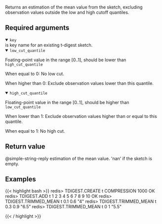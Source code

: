 Returns an estimation of the mean value from the sketch, excluding observation values outside the low and high cutoff quantiles.

## Required arguments

<details open><summary><code>key</code></summary> 
is key name for an existing t-digest sketch.
</details>

<details open><summary><code>low_cut_quantile</code></summary> 
  
Foating-point value in the range [0..1], should be lower than `high_cut_quantile`
  
When equal to 0: No low cut.
  
When higher than 0: Exclude observation values lower than this quantile.
</details>

<details open><summary><code>high_cut_quantile</code></summary> 
  
Floating-point value in the range [0..1], should be higher than `low_cut_quantile`  
  
When lower than 1: Exclude observation values higher than or equal to this quantile.

When equal to 1: No high cut.
</details>

## Return value

@simple-string-reply estimation of the mean value. 'nan' if the sketch is empty.

## Examples

{{< highlight bash >}}
redis> TDIGEST.CREATE t COMPRESSION 1000
OK
redis> TDIGEST.ADD t 1 2 3 4 5 6 7 8 9 10
OK
redis> TDIGEST.TRIMMED_MEAN t 0.1 0.6
"4"
redis> TDIGEST.TRIMMED_MEAN t 0.3 0.9
"6.5"
redis> TDIGEST.TRIMMED_MEAN t 0 1
"5.5"

{{< / highlight >}}
